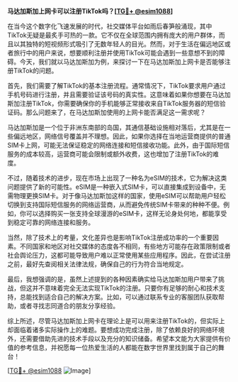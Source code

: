 **马达加斯加上网卡可以注册TikTok吗？[[TG💪+ @esim1088](https://t.me/s/esim1088)]**

在当今这个数字化飞速发展的时代，社交媒体平台如雨后春笋般涌现，其中TikTok无疑是最炙手可热的一款。它不仅在全球范围内拥有庞大的用户群体，而且以其独特的短视频形式吸引了无数年轻人的目光。然而，对于生活在偏远地区或者旅行中的用户来说，想要顺利注册并使用TikTok可能会遇到一些意想不到的障碍。今天，我们就以马达加斯加为例，来探讨一下在马达加斯加上网卡是否能够注册TikTok的问题。

首先，我们需要了解TikTok的基本注册流程。通常情况下，TikTok要求用户通过手机号码进行注册，并且需要验证该号码的真实性。这意味着如果你想要在马达加斯加注册TikTok，你需要确保你的手机能够正常接收来自TikTok服务器的短信验证码。那么问题来了，在马达加斯加使用的上网卡能否满足这一需求呢？

马达加斯加是一个位于非洲东南部的岛国，其通信基础设施相对落后，尤其是在一些偏远地区，网络信号覆盖并不理想。因此，如果你选择在当地运营商提供的普通SIM卡上网，可能无法保证稳定的网络连接和短信接收功能。此外，由于国际短信服务的成本较高，运营商可能会限制或额外收费，这也增加了注册TikTok的难度。

不过，随着技术的进步，现在市场上出现了一种名为eSIM的技术，它为解决这类问题提供了新的可能性。eSIM是一种嵌入式SIM卡，可以直接集成到设备中，无需物理更换SIM卡。对于像马达加斯加这样的国家，使用eSIM可以帮助用户轻松切换到支持国际短信服务的网络运营商，从而避免传统SIM卡带来的种种不便。例如，你可以选择购买一张支持全球漫游的eSIM卡，这样无论身处何地，都能享受到稳定可靠的网络连接和服务。

当然，除了技术上的考量，文化差异也是影响TikTok注册成功率的一个重要因素。不同国家和地区对社交媒体的态度各不相同，有些地方可能存在政策限制或者社会舆论压力，这都可能导致用户难以正常使用某些应用程序。因此，在尝试注册之前，最好先查阅相关法律法规，确保自己的行为符合当地规定。

最后，我想强调的是，虽然上述提到的各种因素确实给马达加斯加用户带来了挑战，但这并不意味着完全无法实现TikTok的注册。只要你有足够的耐心和技术支持，总能找到适合自己的解决方案。比如，可以通过联系专业的客服团队获取帮助，或者寻找志同道合的朋友分享经验。

综上所述，尽管马达加斯加上网卡在理论上是可以用来注册TikTok的，但实际上却面临着诸多实际操作上的难题。要想成功完成注册，除了依赖良好的网络环境外，还需要借助先进的技术手段以及充分的知识储备。希望本文能为大家提供有价值的参考信息，并祝愿每一位热爱生活的人都能在数字世界里找到属于自己的舞台！

[[TG💪+ @esim1088](https://t.me/s/esim1088) ![Image](https://i.postimg.cc/4NQfJmqS/Snipaste-2025-05-13-00-14-12.png)]
